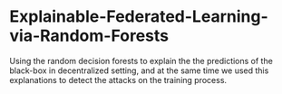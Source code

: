 # Explainable-Federated-Learning-via-Random-Forests
Using the random decision forests to explain the the predictions of the black-box in decentralized setting, and at the same time we used this explanations to detect the attacks on the training process.
